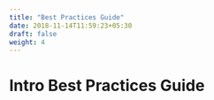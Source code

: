 ```yaml
---
title: "Best Practices Guide"
date: 2018-11-14T11:59:23+05:30
draft: false
weight: 4
---
```

# Intro Best Practices Guide